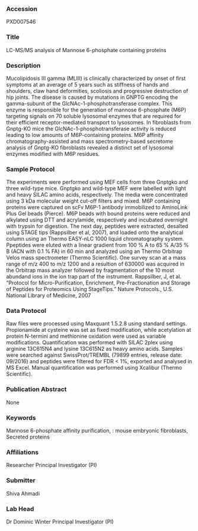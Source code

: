 ### Accession
PXD007546

### Title
LC-MS/MS analysis of Mannose 6-phosphate containing proteins

### Description
Mucolipidosis III gamma (MLIII) is clinically characterized by onset of first symptoms at an average of 5 years such as stiffness of hands and shoulders, claw hand deformities, scoliosis and progressive destruction of hip joints. The disease is caused by mutations in GNPTG encoding the gamma-subunit of the GlcNAc-1-phosphotransferase complex. This enzyme is responsible for the generation of mannose 6-phosphate (M6P) targeting signals on 70 soluble lysosomal enzymes that are required for their efficient receptor-mediated transport to lysosomes. In fibroblasts from Gnptg-KO mice the GlcNAc-1-phosphotransferase activity is reduced leading to low amounts of M6P-containing proteins. M6P affinity chromatography-assisted and mass spectrometry-based secretome analysis of Gnptg-KO fibroblasts revealed a distinct set of lysosomal enzymes modified with M6P residues.

### Sample Protocol
The experiments were performed using MEF cells from three Gnptgko and three wild-type mice. Gnptgko and wild-type MEF were labelled with light and heavy SILAC amino acids, respectively. The media were concentrated using 3 kDa molecular weight cut-off filters and mixed. M6P containing proteins were captured on scFv M6P-1 antibody immobilized to AminoLink Plus Gel beads (Pierce). M6P beads with bound proteins were reduced and alkylated using DTT and acrylamide, respectively and incubated overnight with trypsin for digestion. The next day, peptides were extracted, desalted using STAGE tips (Rappsilber et al, 2007), and loaded onto the analytical column using an Thermo EASY-nLC  1000 liquid chromatography system. Ppeptides were eluted with a linear gradient from 100 % A to 65 % A/35 % B (ACN with 0.1 % FA) in 60 min and analyzed using an Thermo Orbitrap Velos mass spectrometer (Thermo Scientific). One survey scan at a mass range of m/z 400 to m/z 1200 and a resultion of 630000 was acquired in the Orbitrap mass analyzer followed by fragmentation of the 10 most abundand ions in the ion trap part of the instrument.  Rappsilber, J, et al. “Protocol for Micro-Purification, Enrichment, Pre-Fractionation and Storage of Peptides for Proteomics Using StageTips.” Nature Protocols., U.S. National Library of Medicine, 2007

### Data Protocol
Raw files were processed using Maxquant 1.5.2.8 using standard settings. Propionamide at cysteine was set as fixed modification, while acetylation at protein N-termini and methionine oxidation were used as variable modifications. Quantification was performed with SILAC 2plex using arginine 13C615N4 and lysine 13C615N2 as heavy amino acids. Samples were searched against SwissProt/TREMBL (79899 entries, release date: 09/2016) and peptides were filtered for FDR < 1%, exported and analysed in MS Excel. Manual quantification was performed using Xcalibur (Thermo Scientific).

### Publication Abstract
None

### Keywords
Mannose 6-phosphate affinity purification, : mouse embryonic fibroblasts, Secreted proteins

### Affiliations
Researcher 
Principal Investigator (PI)

### Submitter
Shiva Ahmadi

### Lab Head
Dr Dominic Winter
Principal Investigator (PI)


